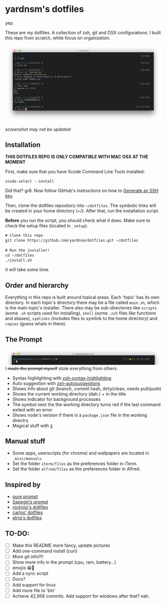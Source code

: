 # yardnsm's dotfiles
yep.

These are my dotfiles. A collection of zsh, git and OSX configurations. I built this repo from scratch, while focus on organization.

![](https://raw.githubusercontent.com/yardnsm/dotfiles/master/_misc/media/terminal.png)

*screenshot may not be updated*

## Installation
**THIS DOTFILES REPO IS ONLY COMPATIBLE WITH MAC OSX AT THE MOMENT**

First, make sure that you have Xcode Command Line Tools installed:

```
xcode-select --install
```

Did that? gr8. Now follow GitHub's instructions on how to [Generate an SSH key](https://help.github.com/articles/generating-an-ssh-key/).

Then, clone the dotfiles repository into `~/dotfiles`. The symbolic links will be created in your home directory (~/).
After that, run the installation script.

**Before** you run the script, you should check what it does. Make sure to check the setup files (located in `_setup`).

```
# Clone this repo
git clone https://github.com/yardnsm/dotfiles.git ~/dotfiles

# Run the installer!
cd ~/dotfiles
./install.sh
```

It will take some time.

## Order and hierarchy
Everything in this repo is built around topical areas. Each 'topic' has its own directory. In each topic's directory there may be
a file called `main.sh`, which is the main topic's installer. There also may be sub-directories like `scripts` (some `.sh` scripts used for installing),
`shell` (some `.zsh` files like functions and aliases), `symlinks` (includes files to symlink to the home directory) and `copies` (guess whats in there).

## The Prompt
![](https://raw.githubusercontent.com/yardnsm/dotfiles/master/_misc/media/terminal-sliced.png)
I ~~made the prompt myself~~ stole everything from others.
- Syntax highlighting with [zsh-syntax-highlighting](https://github.com/zsh-users/zsh-syntax-highlighting)
- Auto suggestion with [zsh-autosuggestions](https://github.com/zsh-users/zsh-autosuggestions)
- Shows info about git (branch, commit hash, dirty/clean, needs pull/push)
- Shows the current working directory (dah.) + in the title
- Shows indicator for background processes
- The symbol next the the working directory turns red if the last command exited with an error
- Shows node's version if there is a `package.json` file in the working directry
- Magical stuff with [z](https://github.com/rupa/z)

## Manual stuff
- Some apps, userscripts (for chrome) and wallpapers are located in `_misc/manuals`.
- Set the folder `iterm/files` as the preferences folder in iTerm.
- Set the folder `alfred/files` as the preferences folder in Alfred.

## Inspired by
- [pure prompt](https://github.com/sindresorhus/pure)
- [Sapegin’s prompt](https://github.com/sapegin/dotfiles)
- [nicknisi's dotfiles](https://github.com/nicknisi/dotfiles)
- [carlos' dotfiles](https://github.com/caarlos0/dotfiles)
- [alrra's dotfiles](https://github.com/alrra/dotfiles)

## TO-DO:
- [ ] Make this README more fancy, update pictures
- [ ] Add one-command install (curl)
- [ ] More git info!!!!
- [ ] Show more info in the prompt (cpu, ram, battery...)
- [ ] emojis 😁🚀
- [ ] Add a sync script
- [ ] Docs?
- [ ] Add support for linux
- [ ] Add more file to 'bin'
- [ ] Achieve 42,956 commits. Add support for windows after that? nah.
